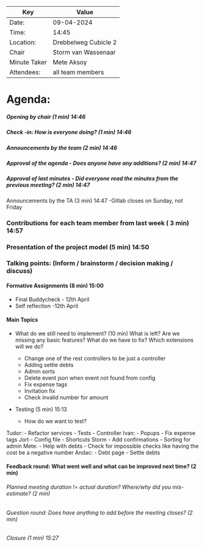 | Key | Value                |
| --- |----------------------|
| Date: | 09-04-2024            |
| Time: | 14:45                |
| Location: | Drebbelweg Cubicle 2 |
| Chair | Storm van Wassenaar |
| Minute Taker | Mete Aksoy  |
| Attendees: | all team members     |
# Agenda: 
##### Opening by chair (1 min) 14:46
##### Check -in: How is everyone doing? (1 min) 14:46
##### Announcements by the team (2 min) 14:46
##### Approval of the agenda - Does anyone have any additions? (2 min) 14:47

##### Approval of last minutes - Did everyone read the minutes from the previous meeting? (2 min) 14:47

 Announcements by the TA (3 min) 14:47
 -Gitlab closes on Sunday, not Friday

### Contributions for each team member from last week ( 3 min) 14:57

### Presentation of the project model (5 min) 14:50

### Talking points: (Inform / brainstorm / decision making / discuss) 
#### Formative Assignments (8 min) 15:00

- Final Buddycheck - 12th April
- Self reflection -12th April


#### Main Topics

- What do we still need to implement? (10 min)
    What is left? Are we missing any basic features? What do we have to fix? Which extensions will we do?
    - Change one of the rest controllers to be just a controller
	- Adding settle debts
    - Admin sorts
    - Delete event json when event not found from config
    - Fix expense tags
    - Invitation fix
    - Check invalid number for amount 
  
- Testing (5 min) 15:13
    - How do we want to test?


Tudor:
    - Refactor services
    - Tests
    - Controller
Ivan:
    - Popups
    - Fix expense tags
Jort
    - Config file
    - Shortcuts
Storm
    - Add confirmations
    - Sorting for admin
Mete:
    - Help with debts
    - Check for impossible checks like having the cost be a negative number
Andac:
    - Debt page
    - Settle debts
	



#### Feedback round: What went well and what can be improved next time? (2 min)
###### Planned meeting duration != actual duration? Where/why did you mis-estimate? (2 min)
###### Question round: Does  have anything to add before the meeting closes? (2 min)
###### Closure (1 min) 15:27

